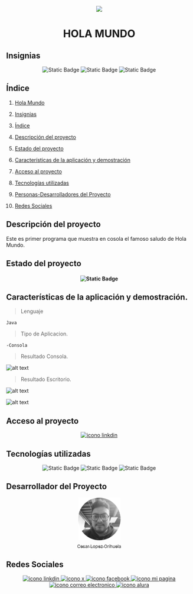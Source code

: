 <p align="center">
<img src="./img/hola-mundo.png"
 width="300">
</p>

<h1 align="center" id="holaMundo">HOLA MUNDO</h1>

## Insignias

<section align="center" >

![Static Badge](https://img.shields.io/badge/CURSO-PRACTICA-green)
![Static Badge](https://img.shields.io/badge/LENGUAJE-JAVA-orange)
![Static Badge](https://img.shields.io/badge/PROYECTO-Udemy-purple)

</section>

## Índice

1. [Hola Mundo](#holaMundo)

2. [Insignias](#insignias)

3. [Índice](#índice)

4. [Descripción del proyecto](#descripción-del-proyecto)

5. [Estado del proyecto](#Estado-del-proyecto)

6. [Características de la aplicación y demostración](#características-de-la-aplicación-y-demostración)

7. [Acceso al proyecto](#acceso-al-proyecto)

8. [Tecnologías utilizadas](#tecnologías-utilizadas)

9. [Personas-Desarrolladores del Proyecto](#desarrollador-del-proyecto)

10. [Redes Sociales](#redes-sociales)

## Descripción del proyecto

Este es primer programa que muestra en cosola el famoso saludo de Hola Mundo.

## Estado del proyecto

<h4 align="center">

![Static Badge](https://img.shields.io/badge/ESTATUS-FIRMALIZADO-green)

</h4>

## Características de la aplicación y demostración.

> Lenguaje

    Java

> Tipo de Aplicacion.

    -Consola

> Resultado Consola.

![alt text](img/image.png)

> Resultado Escritorio.

![alt text](img/desk1.png)

![alt text](img/desk2.png)

## Acceso al proyecto

<section align="center">

<a href="https://github.com/Chinicuil87/programacionJava/tree/main/HolaMundo">
<img src="../img/github.png" alt="icono linkdin" style="width:42px;height:42px;">
</a>

</section>

## Tecnologías utilizadas

<section align="center">

![Static Badge](https://img.shields.io/badge/IDE-IntelliJ-purple)
![Static Badge](https://img.shields.io/badge/LENGUAJE-JAVA-orange)
![Static Badge](https://img.shields.io/badge/JDK-21-red)

</section>

## Desarrollador del Proyecto

<section align="center">

[<img src="./img/chinicuil.png" width=115><br><sub>Cesar Lopez Orihuela</sub>](https://github.com/Chinicuil87)

</section>

## Redes Sociales

<section align="center">

<a href="https://www.linkedin.com/in/cesar-lopez-orihuela-796b82271/">
<img src="../img/linkedin.png" alt="icono linkdin" style="width:42px;height:42px;">
</a>
<a href="https://twitter.com/Cesar_22_">
<img src="../img/logotipos.png" alt="icono x" style="width:42px;height:42px;">
</a>
<a href="https://www.facebook.com/23.Cesar">
<img src="../img/facebook.png" alt="icono facebook" style="width:42px;height:42px;">
</a>
<a href="https://clopez.info/">
<img src="../img/cv.png" alt="icono mi pagina" style="width:42px;height:42px;">
</a>
<a href="mailto:clopezorihuela@hotmail.com">
<img src="../img/panorama.png" alt="icono correo electronico" style="width:42px;height:42px;">
</a>
<a href="https://app.aluracursos.com/user/clopezorihuela">
<img src="../img/alura.png" alt="icono alura" style="width:42px;height:42px;">
</a>

</section>
